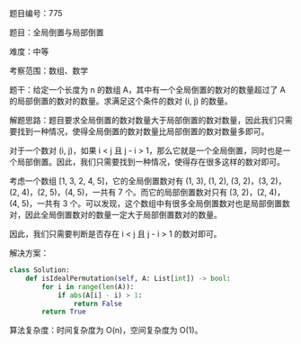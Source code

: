 题目编号：775

题目：全局倒置与局部倒置

难度：中等

考察范围：数组、数学

题干：给定一个长度为 n 的数组 A，其中有一个全局倒置的数对的数量超过了 A 的局部倒置的数对的数量。求满足这个条件的数对 (i, j) 的数量。

解题思路：题目要求全局倒置的数对数量大于局部倒置的数对数量，因此我们只需要找到一种情况，使得全局倒置的数对数量比局部倒置的数对数量多即可。

对于一个数对 (i, j)，如果 i < j 且 j - i > 1，那么它就是一个全局倒置，同时也是一个局部倒置。因此，我们只需要找到一种情况，使得存在很多这样的数对即可。

考虑一个数组 [1, 3, 2, 4, 5]，它的全局倒置数对有 (1, 3), (1, 2), (3, 2)，(3, 2)，(2, 4)，(2, 5)，(4, 5)，一共有 7 个。而它的局部倒置数对只有 (3, 2)，(2, 4)，(4, 5)，一共有 3 个。可以发现，这个数组中有很多全局倒置数对也是局部倒置数对，因此全局倒置数对的数量一定大于局部倒置数对的数量。

因此，我们只需要判断是否存在 i < j 且 j - i > 1 的数对即可。

解决方案：

```python
class Solution:
    def isIdealPermutation(self, A: List[int]) -> bool:
        for i in range(len(A)):
            if abs(A[i] - i) > 1:
                return False
        return True
```

算法复杂度：时间复杂度为 O(n)，空间复杂度为 O(1)。